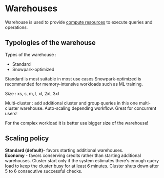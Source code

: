 # Warehouses
Warehouse is used to provide <ins>compute resources</ins> to execute queries and operations.

## Typologies of the warehouse

Types of the warehouse :  
* Standard 
* Snowpark-optimized 

Standard is most suitable in most use cases 
Snowpark-optimized  is recommended for memory-intensive workloads such as ML training. 

Size : xs, s, m, l, xl, 2xl, 3xl 

Multi-cluster : add additional cluster and group queries in this one multi-cluster warehouse. Auto-scaling depending workflow. Great for concurrent users! 

For the complex workload it is better use bigger size of the warehouse! 

## Scaling policy 

**Standard (default)**- favors starting additional warehouses.  
**Economy** - favors conserving credits rather than starting additional warehouses. 
Cluster start only if the system estimates there's enough query load to keep the cluster <ins>busy for at least 6 minutes</ins>. Cluster shuts down after 5 to 6 consecutive successful checks. 

